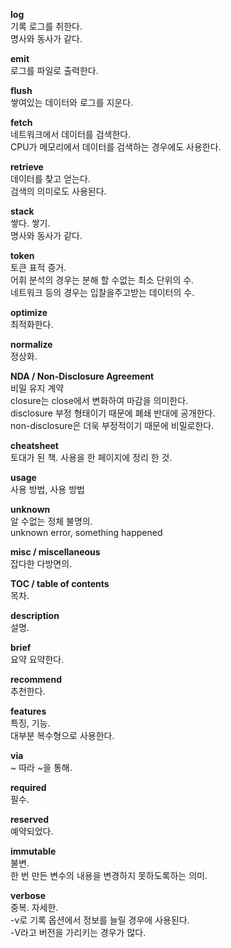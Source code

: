 



<p data-ke-size="size16"><b>log</b><br />기록 로그를 취한다.<br />명사와 동사가 같다.</p>

<p data-ke-size="size16"><b>emit</b><br />로그를 파일로 출력한다.</p>

<p data-ke-size="size16"><b>flush</b><br />쌓여있는 데이터와 로그를 지운다.</p>

<p data-ke-size="size16"><b>fetch</b><br />네트워크에서 데이터를 검색한다.<br />CPU가 메모리에서 데이터를 검색하는 경우에도 사용한다.</p>

<p data-ke-size="size16"><b>retrieve</b><br />데이터를 찾고 얻는다.<br />검색의 의미로도 사용된다.</p>

<p data-ke-size="size16"><b>stack</b><br />쌓다. 쌓기.<br />명사와 동사가 같다.</p>

<p data-ke-size="size16"><b>token</b><br />토큰 표적 증거.<br />어휘 분석의 경우는 분해 할 수없는 최소 단위의 수.<br />네트워크 등의 경우는 입찰을주고받는 데이터의 수.</p>

<p data-ke-size="size16"><b>optimize</b><br />최적화한다.</p>

<p data-ke-size="size16"><b>normalize</b><br />정상화.</p>

<p data-ke-size="size16"><b>NDA / Non-Disclosure Agreement</b><br />비밀 유지 계약<br />closure는 close에서 변화하여 마감을 의미한다.<br />disclosure 부정 형태이기 때문에 폐쇄 반대에 공개한다.<br />non-disclosure은 더욱 부정적이기 때문에 비밀로한다.</p>

<p data-ke-size="size16"><b>cheatsheet</b><br />토대가 된 책.<span>&nbsp;</span>사용을 한 페이지에 정리 한 것.</p>

<p data-ke-size="size16"><b>usage</b><br />사용 방법, 사용 방법</p>

<p data-ke-size="size16"><b>unknown</b><br />알 수없는 정체 불명의.<br />unknown error, something happened</p>

<p data-ke-size="size16"><b>misc / miscellaneous</b><br />잡다한 다방면의.</p>

<p data-ke-size="size16"><b>TOC / table of contents</b><br />목차.</p>

<p data-ke-size="size16"><b>description</b><br />설명.</p>

<p data-ke-size="size16"><b>brief</b><br />요약 요약한다.</p>

<p data-ke-size="size16"><b>recommend</b><br />추천한다.</p>

<p data-ke-size="size16"><b>features</b><br />특징, 기능.<br />대부분 복수형으로 사용한다.</p>

<p data-ke-size="size16"><b>via</b><br />~ 따라 ~을 통해.</p>

<p data-ke-size="size16"><b>required</b><br />필수.</p>

<p data-ke-size="size16"><b>reserved</b><br />예약되었다.</p>

<p data-ke-size="size16"><b>immutable</b><br />불변.<br />한 번 만든 변수의 내용을 변경하지 못하도록하는 의미.</p>

<p data-ke-size="size16"><b>verbose</b><br />중복.<span>&nbsp;</span>자세한.<br />-v로 기록 옵션에서 정보를 늘릴 경우에 사용된다.<br />-V라고 버전을 가리키는 경우가 많다.</p>

<!--stackedit_data:
eyJoaXN0b3J5IjpbMTg3MjI1Mzk2NV19
-->